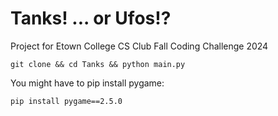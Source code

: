 # Tanks! ... or Ufos!?

Project for Etown College CS Club Fall Coding Challenge 2024

`
git clone &&
cd Tanks &&
python main.py
`

You might have to pip install pygame:

`
pip install pygame==2.5.0
`
